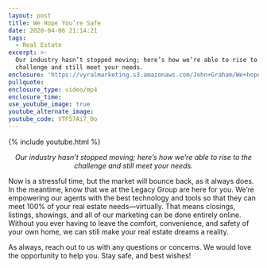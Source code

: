 ```yaml
---
layout: post
title: We Hope You’re Safe
date: 2020-04-06 21:14:21
tags:
  - Real Estate
excerpt: >-
  Our industry hasn’t stopped moving; here’s how we’re able to rise to the
  challenge and still meet your needs.
enclosure: 'https://vyralmarketing.s3.amazonaws.com/John+Graham/We+hope+you+are+safe.mp4'
pullquote:
enclosure_type: video/mp4
enclosure_time:
use_youtube_image: true
youtube_alternate_image:
youtube_code: VTF57Ai7_0o
---
```


{% include youtube.html %}
<p style="text-align: center;"><em>Our industry hasn’t stopped moving; here’s how we’re able to rise to the challenge and still meet your needs.</em></p>


Now is a stressful time, but the market will bounce back, as it always does. In the meantime, know that we at the Legacy Group are here for you. We’re empowering our agents with the best technology and tools so that they can meet 100% of your real estate needs—virtually. That means closings, listings, showings, and all of our marketing can be done entirely online. Without you ever having to leave the comfort, convenience, and safety of your own home, we can still make your real estate dreams a reality.&nbsp;

As always, reach out to us with any questions or concerns. We would love the opportunity to help you. Stay safe, and best wishes\!
